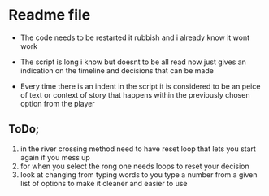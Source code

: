 # Readme file 

* The code needs to be restarted it rubbish and i already know it wont work

* The script is long i know but doesnt to be all read now just gives an indication on the timeline and decisions that can be made

* Every time there is an indent in the script it is considered to be an peice of text or context of story that happens within the previously chosen option from the player

## ToDo;
1. in the river crossing method need to have reset loop that lets you start again if you mess up
2. for when you select the rong one needs loops to reset your decision
3. look at changing from typing words to you type a number from a given list of options to make it cleaner and easier to use